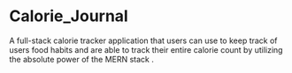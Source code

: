 # Calorie_Journal
A full-stack calorie tracker application that users can use to keep track of users food habits and are able to track their entire calorie count by utilizing the absolute power of the MERN stack .
